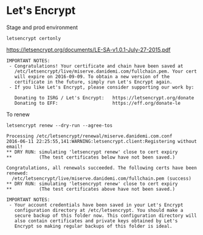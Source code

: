 Let's Encrypt
=============

Stage and prod environment

    letsencrypt certonly

<https://letsencrypt.org/documents/LE-SA-v1.0.1-July-27-2015.pdf>

    IMPORTANT NOTES:
     - Congratulations! Your certificate and chain have been saved at
       /etc/letsencrypt/live/miserve.danidemi.com/fullchain.pem. Your cert
       will expire on 2016-09-09. To obtain a new version of the
       certificate in the future, simply run Let's Encrypt again.
     - If you like Let's Encrypt, please consider supporting our work by:

       Donating to ISRG / Let's Encrypt:   https://letsencrypt.org/donate
       Donating to EFF:                    https://eff.org/donate-le

To renew

    letsencrypt renew --dry-run --agree-tos

    Processing /etc/letsencrypt/renewal/miserve.danidemi.com.conf
    2016-06-11 22:25:55,141:WARNING:letsencrypt.client:Registering without email!
    ** DRY RUN: simulating 'letsencrypt renew' close to cert expiry
    **          (The test certificates below have not been saved.)

    Congratulations, all renewals succeeded. The following certs have been renewed:
      /etc/letsencrypt/live/miserve.danidemi.com/fullchain.pem (success)
    ** DRY RUN: simulating 'letsencrypt renew' close to cert expiry
    **          (The test certificates above have not been saved.)

    IMPORTANT NOTES:
     - Your account credentials have been saved in your Let's Encrypt
       configuration directory at /etc/letsencrypt. You should make a
       secure backup of this folder now. This configuration directory will
       also contain certificates and private keys obtained by Let's
       Encrypt so making regular backups of this folder is ideal.
